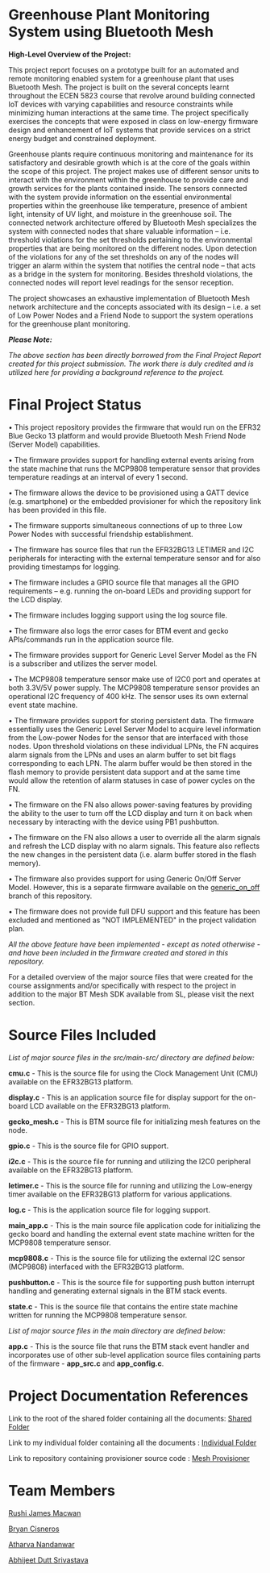 # Greenhouse Plant Monitoring System using Bluetooth Mesh

**High-Level Overview of the Project:**

This project report focuses on a prototype built for an automated and remote monitoring enabled system for a greenhouse plant that uses Bluetooth Mesh. The project is built on the several concepts learnt throughout the ECEN 5823 course that revolve around building connected IoT devices with varying capabilities and resource constraints while minimizing human interactions at the same time. The project specifically exercises the concepts that were exposed in class on low-energy firmware design and enhancement of IoT systems that provide services on a strict energy budget and constrained deployment.

Greenhouse plants require continuous monitoring and maintenance for its satisfactory and desirable growth which is at the core of the goals within the scope of this project. The project makes use of different sensor units to interact with the environment within the greenhouse to provide care and growth services for the plants contained inside. The sensors connected with the system provide information on the essential environmental properties within the greenhouse like temperature, presence of ambient light, intensity of UV light, and moisture in the greenhouse soil. The connected network architecture offered by Bluetooth Mesh specializes the system with connected nodes that share valuable information – i.e. threshold violations for the set thresholds pertaining to the environmental properties that are being monitored on the different nodes. Upon detection of the violations for any of the set thresholds on any of the nodes will trigger an alarm within the system that notifies the central node – that acts as a bridge in the system for monitoring. Besides threshold violations, the connected nodes will report level readings for the sensor reception.

The project showcases an exhaustive implementation of Bluetooth Mesh network architecture and the concepts associated with its design – i.e. a set of Low Power Nodes and a Friend Node to support the system operations for the greenhouse plant monitoring.

***Please Note:***

_The above section has been directly borrowed from the Final Project Report created for this project submission. The work there is duly credited and is utilized here for providing a background reference to the project._

# Final Project Status

•	This project repository provides the firmware that would run on the EFR32 Blue Gecko 13 platform and would provide Bluetooth Mesh Friend Node (Server Model) capabilities.

•	The firmware provides support for handling external events arising from the state machine that runs the MCP9808 temperature sensor that provides temperature readings at an interval of every 1 second.

•	The firmware allows the device to be provisioned using a GATT device (e.g. smartphone) or the embedded provisioner for which the repository link has been provided in this file.

•	The firmware supports simultaneous connections of up to three Low Power Nodes with successful friendship establishment.

•	The firmware has source files that run the EFR32BG13 LETIMER and I2C peripherals for interacting with the external temperature sensor and for also providing timestamps for logging.

•	The firmware includes a GPIO source file that manages all the GPIO requirements – e.g. running the on-board LEDs and providing support for the LCD display.

•	The firmware includes logging support using the log source file.

•	The firmware also logs the error cases for BTM event and gecko APIs/commands run in the application source file.

•	The firmware provides support for Generic Level Server Model as the FN is a subscriber and utilizes the server model.

•	The MCP9808 temperature sensor make use of I2C0 port and operates at both 3.3V/5V power supply. The MCP9808 temperature sensor provides an operational I2C frequency of 400 kHz. The sensor uses its own external event state machine.

•	The firmware provides support for storing persistent data. The firmware essentially uses the Generic Level Server Model to acquire level information from the Low-power Nodes for the sensor that are interfaced with those nodes. Upon threshold violations on these individual LPNs, the FN acquires alarm signals from the LPNs and uses an alarm buffer to set bit flags corresponding to each LPN. The alarm buffer would be then stored in the flash memory to provide persistent data support and at the same time would allow the retention of alarm statuses in case of power cycles on the FN.

•	The firmware on the FN also allows power-saving features by providing the ability to the user to turn off the LCD display and turn it on back when necessary by interacting with the device using PB1 pushbutton.

•	The firmware on the FN also allows a user to override all the alarm signals and refresh the LCD display with no alarm signals. This feature also reflects the new changes in the persistent data (i.e. alarm buffer stored in the flash memory).

•	The firmware also provides support for using Generic On/Off Server Model. However, this is a separate firmware available on the [generic_on_off](https://github.com/CU-ECEN-5823/final-project-assignment-MacRush7/tree/generic_on_off) branch of this repository.

•	The firmware does not provide full DFU support and this feature has been excluded and mentioned as "NOT IMPLEMENTED" in the project validation plan.

_All the above feature have been implemented - except as noted otherwise - and have been included in the firmware created and stored in this repository._

For a detailed overview of the major source files that were created for the course assignments and/or specifically with respect to the project in addition to the major BT Mesh SDK available from SL, please visit the next section.

# Source Files Included

_List of major source files in the src/main-src/ directory are defined below:_

**cmu.c** - This is the source file for using the Clock Management Unit (CMU) available on the EFR32BG13 platform.

**display.c** - This is an application source file for display support for the on-board LCD available on the EFR32BG13 platform.

**gecko_mesh.c** - This is BTM source file for initializing mesh features on the node.

**gpio.c** - This is the source file for GPIO support.

**i2c.c** - This is the source file for running and utilizing the I2C0 peripheral available on the EFR32BG13 platform.

**letimer.c** - This is the source file for running and utilizing the Low-energy timer available on the EFR32BG13 platform for various applications.

**log.c** - This is the application source file for logging support.

**main_app.c** - This is the main source file application code for initializing the gecko board and handling the external event state machine written for the MCP9808 temperature sensor.

**mcp9808.c** - This is the source file for utilizing the external I2C sensor (MCP9808) interfaced with the EFR32BG13 platform.

**pushbutton.c** - This is the source file for supporting push button interrupt handling and generating external signals in the BTM stack events.

**state.c** - This is the source file that contains the entire state machine written for running the MCP9808 temperature sensor.

_List of major source files in the main directory are defined below:_

**app.c** - This is the source file that runs the BTM stack event handler and incorporates use of other sub-level application source files containing parts of the firmware - **app_src.c** and **app_config.c**.

# Project Documentation References

Link to the root of the shared folder containing all the documents: [Shared Folder](https://drive.google.com/drive/folders/1F-_n8RPkxCzO7q5ui7oLMy1UNxIx9kCD)

Link to my individual folder containing all the documents         : [Individual Folder](https://drive.google.com/drive/folders/1DK5CKNGkKNg4ECu0hMcLmtSz1u8stpVj)

Link to repository containing provisioner source code             : [Mesh Provisioner](https://github.com/CU-ECEN-5823/mesh-provisioner-MacRush7)

# Team Members

[Rushi James Macwan](https://github.com/CU-ECEN-5823/final-project-assignment-MacRush7)

[Bryan Cisneros](https://github.com/CU-ECEN-5823/final-project-assignment-bcis93)

[Atharva Nandanwar](https://github.com/CU-ECEN-5823/final-project-assignment-atharvanan1)

[Abhijeet Dutt Srivastava](https://github.com/CU-ECEN-5823/final-project-assignment-KaiserS0ze)

